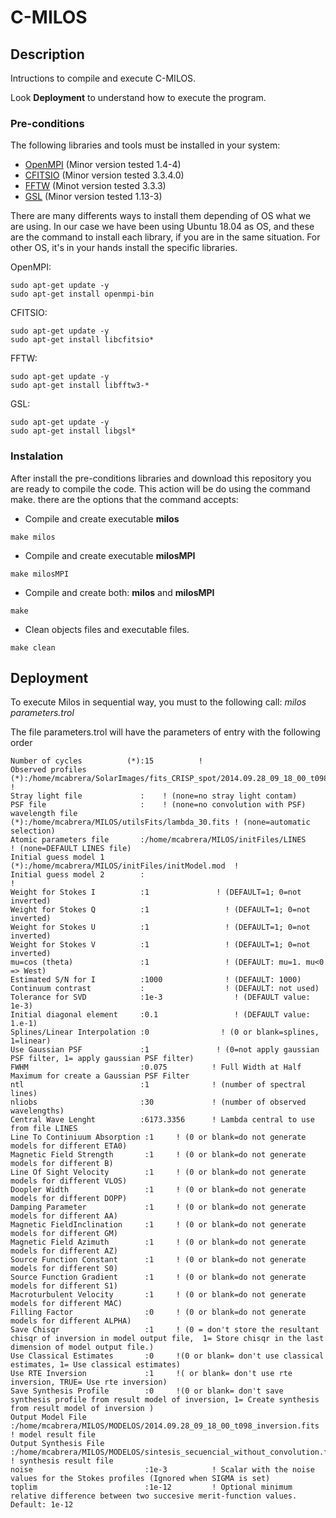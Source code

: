 # C-MILOS


## Description 

Intructions to compile and execute  C-MILOS. 

Look **Deployment** to understand how to execute the program.


### Pre-conditions 

The following libraries and tools must be installed in your system: 

- [OpenMPI](https://www.open-mpi.org/) (Minor version tested 1.4-4)
- [CFITSIO](https://heasarc.gsfc.nasa.gov/fitsio/) (Minor version tested 3.3.4.0)
- [FFTW](http://www.fftw.org/)  (Minot version tested 3.3.3)
- [GSL](https://www.gnu.org/software/gsl/) (Minor version tested 1.13-3)
  
There are many differents ways to install them depending of OS what we are using. In our case we have been using Ubuntu 18.04 as OS, and these are the command to install each library, if you are in the same situation. For other OS, it's in your hands install the specific libraries.

OpenMPI: 

```
sudo apt-get update -y 
sudo apt-get install openmpi-bin
```

CFITSIO:

```
sudo apt-get update -y 
sudo apt-get install libcfitsio*
```

FFTW:

```
sudo apt-get update -y 
sudo apt-get install libfftw3-*
```

GSL:

```
sudo apt-get update -y 
sudo apt-get install libgsl*
```

### Instalation


After install the pre-conditions libraries and download this repository you are ready to compile the code. This action will be do using the command make. there are the options that the command accepts:

* Compile and create executable **milos** 
```
make milos
```
* Compile and create executable **milosMPI**
```
make milosMPI
```
* Compile and create both: **milos** and **milosMPI**
```
make 
```
* Clean objects files and executable files. 
```
make clean
```

## Deployment

To execute Milos in sequential way, you must to the following call: 
_milos parameters.trol_

The file  parameters.trol  will have the parameters of entry with the following order 

```
Number of cycles          (*):15          ! 
Observed profiles         (*):/home/mcabrera/SolarImages/fits_CRISP_spot/2014.09.28_09_18_00_t098.fits !
Stray light file             :    ! (none=no stray light contam)
PSF file                     :    ! (none=no convolution with PSF)
wavelength file           (*):/home/mcabrera/MILOS/utilsFits/lambda_30.fits ! (none=automatic selection)
Atomic parameters file       :/home/mcabrera/MILOS/initFiles/LINES      ! (none=DEFAULT LINES file)
Initial guess model 1     (*):/home/mcabrera/MILOS/initFiles/initModel.mod  !
Initial guess model 2        :                                           !
Weight for Stokes I          :1               ! (DEFAULT=1; 0=not inverted)
Weight for Stokes Q          :1                 ! (DEFAULT=1; 0=not inverted)
Weight for Stokes U          :1                 ! (DEFAULT=1; 0=not inverted)
Weight for Stokes V          :1                 ! (DEFAULT=1; 0=not inverted)
mu=cos (theta)               :1                 ! (DEFAULT: mu=1. mu<0 => West)
Estimated S/N for I          :1000              ! (DEFAULT: 1000) 
Continuum contrast           :                  ! (DEFAULT: not used)
Tolerance for SVD            :1e-3                ! (DEFAULT value: 1e-3)
Initial diagonal element     :0.1                 ! (DEFAULT value: 1.e-1)
Splines/Linear Interpolation :0                ! (0 or blank=splines, 1=linear)
Use Gaussian PSF             :1               ! (0=not apply gaussian PSF filter, 1= apply gaussian PSF filter)
FWHM                         :0.075          ! Full Width at Half Maximum for create a Gaussian PSF Filter 
ntl                          :1              ! (number of spectral lines)
nliobs                       :30             ! (number of observed wavelengths)
Central Wave Lenght          :6173.3356      ! Lambda central to use from file LINES 
Line To Continiuum Absorption :1     ! (0 or blank=do not generate models for different ETA0)
Magnetic Field Strength       :1     ! (0 or blank=do not generate models for different B)
Line Of Sight Velocity        :1     ! (0 or blank=do not generate models for different VLOS)
Doopler Width                 :1     ! (0 or blank=do not generate models for different DOPP)
Damping Parameter             :1     ! (0 or blank=do not generate models for different AA)
Magnetic FieldInclination     :1     ! (0 or blank=do not generate models for different GM)
Magnetic Field Azimuth        :1     ! (0 or blank=do not generate models for different AZ)
Source Function Constant      :1     ! (0 or blank=do not generate models for different S0)
Source Function Gradient      :1     ! (0 or blank=do not generate models for different S1)
Macroturbulent Velocity       :1     ! (0 or blank=do not generate models for different MAC)
Filling Factor                :0     ! (0 or blank=do not generate models for different ALPHA)
Save Chisqr                   :1     ! (0 = don't store the resultant chisqr of inversion in model output file,  1= Store chisqr in the last dimension of model output file.)
Use Classical Estimates       :0     !(0 or blank= don't use classical estimates, 1= Use classical estimates)
Use RTE Inversion             :1     !( or blank= don't use rte inversion, TRUE= Use rte inversion)
Save Synthesis Profile        :0     !(0 or blank= don't save synthesis profile from result model of inversion, 1= Create synthesis from result model of inversion )
Output Model File             :/home/mcabrera/MILOS/MODELOS/2014.09.28_09_18_00_t098_inversion.fits       ! model result file
Output Synthesis File         :/home/mcabrera/MILOS/MODELOS/sintesis_secuencial_without_convolution.fits ! synthesis result file
noise                         :1e-3          ! Scalar with the noise values for the Stokes profiles (Ignored when SIGMA is set)
toplim                        :1e-12         ! Optional minimum relative difference between two succesive merit-function values. Default: 1e-12
```





